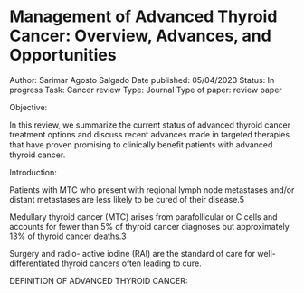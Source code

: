 # Management of Advanced Thyroid Cancer: Overview, Advances, and Opportunities

Author: Sarimar Agosto Salgado
Date published: 05/04/2023
Status: In progress
Task: Cancer review
Type: Journal
Type of paper: review paper

Objective:

In this review, we summarize the current status of advanced thyroid cancer treatment options and discuss recent advances made in targeted therapies that have proven promising to clinically beneﬁt patients with advanced thyroid cancer.

Introduction:

Patients with MTC who present with regional lymph node metastases and/or distant metastases are less likely to be cured of their disease.5

Medullary thyroid cancer (MTC) arises from parafollicular or C cells and accounts for fewer than 5% of thyroid cancer diagnoses but approximately 13% of thyroid cancer deaths.3

Surgery and radio- active iodine (RAI) are the standard of care for well-differentiated thyroid cancers often leading to cure.

DEFINITION OF ADVANCED THYROID CANCER: